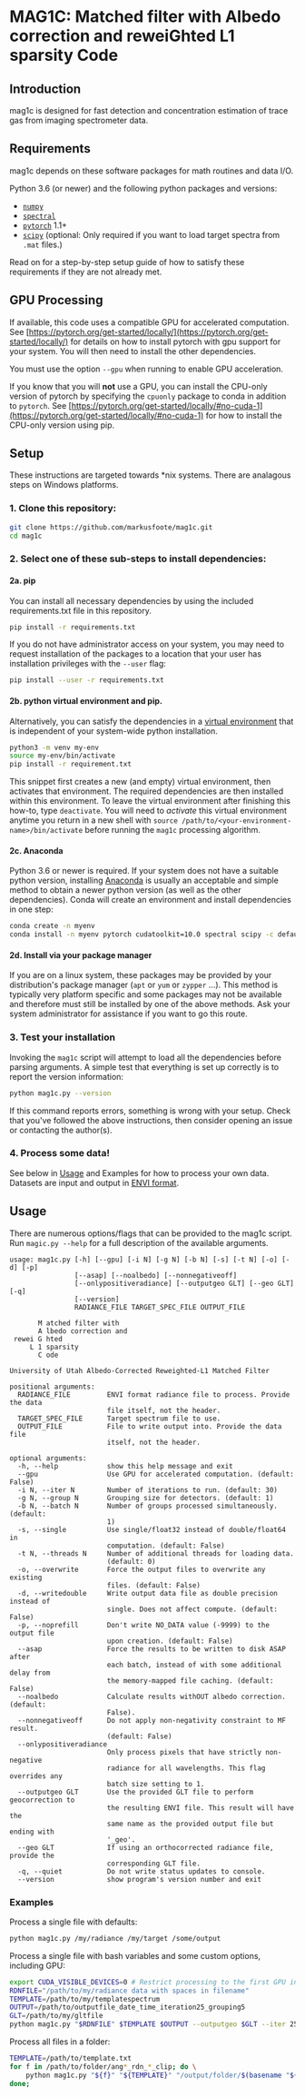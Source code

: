 # MAG1C:  Matched filter with Albedo correction and reweiGhted L1 sparsity Code

## Introduction
mag1c is designed for fast detection and concentration estimation of trace gas from imaging spectrometer data.

<!-- This algorithm was published in *journal* on *date*. See the article at the publisher's site [here]().
If you use this algorithm or results from it in your own publication, please cite:
**citation here once published** -->

## Requirements
mag1c depends on these software packages for math routines and data I/O. 

Python 3.6 (or newer) and the following python packages and versions:
- [`numpy`](https://www.numpy.org/)
- [`spectral`](https://www.spectralpython.net/)
- [`pytorch`](https://pytorch.org) 1.1+
- [`scipy`](https://www.scipy.org/install.html) (optional: Only required if you want to load target spectra from `.mat` files.)

Read on for a step-by-step setup guide of how to satisfy these requirements if they are not already met.


## GPU Processing
If available, this code uses a compatible GPU for accelerated computation. See [https://pytorch.org/get-started/locally/](https://pytorch.org/get-started/locally/) for details on how to install pytorch with gpu support for your system. You will then need to install the other dependencies.

You must use the option `--gpu` when running to enable GPU acceleration.

If you know that you will **not** use a GPU, you can install the CPU-only version of pytorch by specifying the `cpuonly` package to conda in addition to `pytorch`. See [https://pytorch.org/get-started/locally/#no-cuda-1](https://pytorch.org/get-started/locally/#no-cuda-1) for how to install the CPU-only version using pip.

## Setup
These instructions are targeted towards *nix systems. There are analagous steps on Windows platforms.
### 1. Clone this repository:
```bash
git clone https://github.com/markusfoote/mag1c.git
cd mag1c
```

### 2. Select one of these sub-steps to install dependencies:
#### 2a. pip
You can install all necessary dependencies by using the included requirements.txt file in this repository.
```bash
pip install -r requirements.txt
```
If you do not have administrator access on your system, you may need to request installation of the packages to a location that your user has installation privileges with the `--user` flag:
```bash
pip install --user -r requirements.txt
```
#### 2b. python virtual environment and pip.
Alternatively, you can satisfy the dependencies in a [virtual environment](https://docs.python.org/3.6/tutorial/venv.html) that is independent of your system-wide python installation.
```bash
python3 -m venv my-env
source my-env/bin/activate
pip install -r requirement.txt
```
This snippet first creates a new (and empty) virtual environment, then activates that environment. The required dependencies are then installed within this environment. 
To leave the virtual environment after finishing this how-to, type `deactivate`.
You will need to *activate* this virtual environment anytime you return in a new shell with `source /path/to/<your-environment-name>/bin/activate` before running the `mag1c` processing algorithm.

#### 2c. Anaconda
Python 3.6 or newer is required. If your system does not have a suitable python version, installing [Anaconda](https://www.anaconda.com/distribution/) is usually an acceptable and simple method to obtain a newer python version (as well as the other dependencies).
Conda will create an environment and install dependencies in one step:
```bash
conda create -n myenv 
conda install -n myenv pytorch cudatoolkit=10.0 spectral scipy -c defaults -c conda-forge -c pytorch
```
#### 2d. Install via your package manager
If you are on a linux system, these packages may be provided by your distribution's package manager (`apt` or `yum` or `zypper` ...). This method is typically very platform specific and some packages may not be available and therefore must still be installed by one of the above methods. Ask your system administrator for assistance if you want to go this route.

### 3. Test your installation
Invoking the `mag1c` script will attempt to load all the dependencies before parsing arguments. A simple test that everything is set up correctly is to report the version information:
```bash
python mag1c.py --version
```
If this command reports errors, something is wrong with your setup. Check that you've followed the above instructions, then consider opening an issue or contacting the author(s).

### 4. Process some data!
See below in [Usage](Usage) and Examples for how to process your own data.
Datasets are input and output in [ENVI format](https://www.harrisgeospatial.com/docs/ENVIImageFiles.html).


## Usage
There are numerous options/flags that can be provided to the mag1c script. Run `magic.py --help` for a full description of the available arguments.

```
usage: mag1c.py [-h] [--gpu] [-i N] [-g N] [-b N] [-s] [-t N] [-o] [-d] [-p]
                [--asap] [--noalbedo] [--nonnegativeoff]
                [--onlypositiveradiance] [--outputgeo GLT] [--geo GLT] [-q]
                [--version]
                RADIANCE_FILE TARGET_SPEC_FILE OUTPUT_FILE

       M atched filter with
       A lbedo correction and
 rewei G hted
     L 1 sparsity
       C ode

University of Utah Albedo-Corrected Reweighted-L1 Matched Filter

positional arguments:
  RADIANCE_FILE         ENVI format radiance file to process. Provide the data
                        file itself, not the header.
  TARGET_SPEC_FILE      Target spectrum file to use.
  OUTPUT_FILE           File to write output into. Provide the data file
                        itself, not the header.

optional arguments:
  -h, --help            show this help message and exit
  --gpu                 Use GPU for accelerated computation. (default: False)
  -i N, --iter N        Number of iterations to run. (default: 30)
  -g N, --group N       Grouping size for detectors. (default: 1)
  -b N, --batch N       Number of groups processed simultaneously. (default:
                        1)
  -s, --single          Use single/float32 instead of double/float64 in
                        computation. (default: False)
  -t N, --threads N     Number of additional threads for loading data.
                        (default: 0)
  -o, --overwrite       Force the output files to overwrite any existing
                        files. (default: False)
  -d, --writedouble     Write output data file as double precision instead of
                        single. Does not affect compute. (default: False)
  -p, --noprefill       Don't write NO_DATA value (-9999) to the output file
                        upon creation. (default: False)
  --asap                Force the results to be written to disk ASAP after
                        each batch, instead of with some additional delay from
                        the memory-mapped file caching. (default: False)
  --noalbedo            Calculate results withOUT albedo correction. (default:
                        False).
  --nonnegativeoff      Do not apply non-negativity constraint to MF result.
                        (default: False)
  --onlypositiveradiance
                        Only process pixels that have strictly non-negative
                        radiance for all wavelengths. This flag overrides any
                        batch size setting to 1.
  --outputgeo GLT       Use the provided GLT file to perform geocorrection to
                        the resulting ENVI file. This result will have the
                        same name as the provided output file but ending with
                        '_geo'.
  --geo GLT             If using an orthocorrected radiance file, provide the
                        corresponding GLT file.
  -q, --quiet           Do not write status updates to console.
  --version             show program's version number and exit
```


### Examples
Process a single file with defaults:
```bash
python mag1c.py /my/radiance /my/target /some/output
```

Process a single file with bash variables and some custom options, including GPU:
```bash
export CUDA_VISIBLE_DEVICES=0 # Restrict processing to the first GPU in the system
RDNFILE="/path/to/my/radiance data with spaces in filename"
TEMPLATE=/path/to/my/templatespectrum
OUTPUT=/path/to/outputfile_date_time_iteration25_grouping5
GLT=/path/to/my/gltfile
python mag1c.py "$RDNFILE" $TEMPLATE $OUTPUT --outputgeo $GLT --iter 25 --group 5 --gpu -t 2 -b16
```

Process all files in a folder:
```bash
TEMPLATE=/path/to/template.txt
for f in /path/to/folder/ang*_rdn_*_clip; do \
    python mag1c.py "${f}" "${TEMPLATE}" "/output/folder/$(basename "${f/rdn/mag1c}")" --iter 20
done;
```

